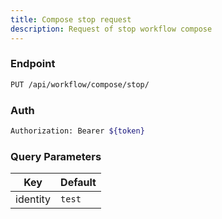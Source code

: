 ```yaml
---
title: Compose stop request
description: Request of stop workflow compose
---
```


### Endpoint

```bash
PUT /api/workflow/compose/stop/
```

### Auth

```bash
Authorization: Bearer ${token}
```

### Query Parameters

| Key | Default |
|-----|---------|
| identity | `test` |

